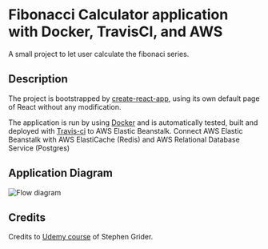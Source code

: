 # Fibonacci Calculator application with Docker, TravisCI, and AWS

A small project to let user calculate the fibonaci series. 

## Description

The project is bootstrapped by [create-react-app](https://github.com/facebook/create-react-app), using its own default page of React without any modification.

The application is run by using [Docker](https://www.docker.com/) and is automatically tested, built and deployed with [Travis-ci](https://travis-ci.org) to AWS Elastic Beanstalk. Connect AWS Elastic Beanstalk with AWS ElastiCache (Redis) and AWS Relational Database Service (Postgres)

## Application Diagram

![Flow diagram](https://lh3.googleusercontent.com/TLx1NTUz9If6YlNt2DF7Rvz-42JtvgENdyGHarOfsg9reDK7jvpne3SQHIQk3ZBUCjCnZXBmguGFQnB8szjsmI_hXIfq6vb1tW0xgqD6ssyxnA5AWAQr4rOiYKcI--un7jOCXD9g2s31PJIyLpVQsswIc0kkzhQ0L2X7zBAdURAD3zJIjGCzYkFDbA6gQ4O-fXYWgzgzSjPV9-aPtMIGkC0KtSwkksv91fgcJ2V_deOBeStEkLoKdKvKETs-99XvzOvhV2cg0jLqOXaJzbFIdSOrda1brfSzJu6HLPRXCCFiSco51jHdCDn8aatRmh-oIzfOK7ttHbskBMx46giUJlwwRvvI1Icp8Oyqkw3kNMJIxGhS3jDKtiVSl99YO9qxa8nSOeuXIM0-Jgkg9ka9DSZIIliwenz_0fClgAIaEltHA10ZOLxbr90cOmKjp2r3coEOp1bp8RlG4yOU9bym6MBni2N0G44MFSwbhq_IFUbum620AV3CM8Iop9w8M2MmWUj-EgbEBzY-fltGtDkCdjgdrCtTKzOJUMR6aVaXfJuWjvqpR91FQz8z__dCfesrpVCFQ13hLgz2EpkBSxzzus0eNXIcp_ZgdvOQbaZAUT9zjaJh98IRwY9g_av44CAA8P5x5N0rAvfkZyLH5c4X2hATLYI0aMk=w1162-h706-no)

## Credits
Credits to [Udemy course](https://www.udemy.com/docker-and-kubernetes-the-complete-guide/) of Stephen Grider.